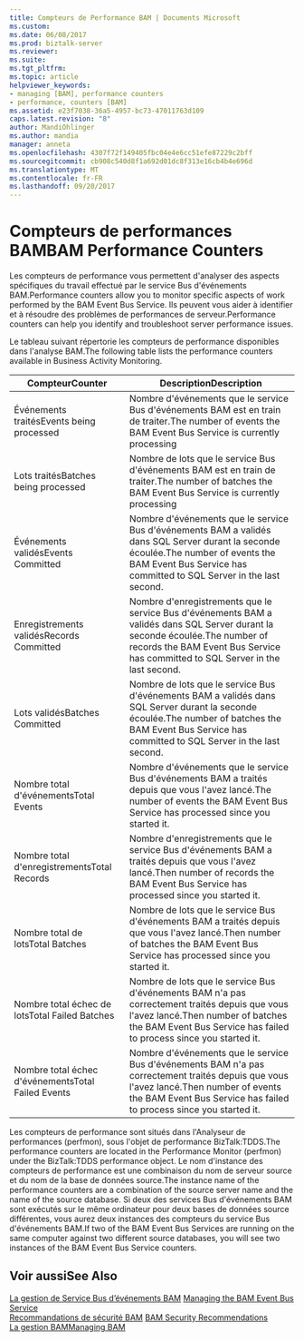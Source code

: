 ```yaml
---
title: Compteurs de Performance BAM | Documents Microsoft
ms.custom: 
ms.date: 06/08/2017
ms.prod: biztalk-server
ms.reviewer: 
ms.suite: 
ms.tgt_pltfrm: 
ms.topic: article
helpviewer_keywords:
- managing [BAM], performance counters
- performance, counters [BAM]
ms.assetid: e23f7038-36a5-4957-bc73-47011763d109
caps.latest.revision: "8"
author: MandiOhlinger
ms.author: mandia
manager: anneta
ms.openlocfilehash: 4307f72f149405fbc04e4e6cc51efe87229c2bff
ms.sourcegitcommit: cb908c540d8f1a692d01dc8f313e16cb4b4e696d
ms.translationtype: MT
ms.contentlocale: fr-FR
ms.lasthandoff: 09/20/2017
---
```

# <a name="bam-performance-counters"></a><span data-ttu-id="5e957-102">Compteurs de performances BAM</span><span class="sxs-lookup"><span data-stu-id="5e957-102">BAM Performance Counters</span></span>
<span data-ttu-id="5e957-103">Les compteurs de performance vous permettent d'analyser des aspects spécifiques du travail effectué par le service Bus d'événements BAM.</span><span class="sxs-lookup"><span data-stu-id="5e957-103">Performance counters allow you to monitor specific aspects of work performed by the BAM Event Bus Service.</span></span> <span data-ttu-id="5e957-104">Ils peuvent vous aider à identifier et à résoudre des problèmes de performances de serveur.</span><span class="sxs-lookup"><span data-stu-id="5e957-104">Performance counters can help you identify and troubleshoot server performance issues.</span></span>  
  
 <span data-ttu-id="5e957-105">Le tableau suivant répertorie les compteurs de performance disponibles dans l'analyse BAM.</span><span class="sxs-lookup"><span data-stu-id="5e957-105">The following table lists the performance counters available in Business Activity Monitoring.</span></span>  
  
|<span data-ttu-id="5e957-106">Compteur</span><span class="sxs-lookup"><span data-stu-id="5e957-106">Counter</span></span>|<span data-ttu-id="5e957-107"> Description</span><span class="sxs-lookup"><span data-stu-id="5e957-107">Description</span></span>|  
|-------------|-----------------|  
|<span data-ttu-id="5e957-108">Événements traités</span><span class="sxs-lookup"><span data-stu-id="5e957-108">Events being processed</span></span>|<span data-ttu-id="5e957-109">Nombre d'événements que le service Bus d'événements BAM est en train de traiter.</span><span class="sxs-lookup"><span data-stu-id="5e957-109">The number of events the BAM Event Bus Service is currently processing</span></span>|  
|<span data-ttu-id="5e957-110">Lots traités</span><span class="sxs-lookup"><span data-stu-id="5e957-110">Batches being processed</span></span>|<span data-ttu-id="5e957-111">Nombre de lots que le service Bus d'événements BAM est en train de traiter.</span><span class="sxs-lookup"><span data-stu-id="5e957-111">The number of batches the BAM Event Bus Service is currently processing</span></span>|  
|<span data-ttu-id="5e957-112">Événements validés</span><span class="sxs-lookup"><span data-stu-id="5e957-112">Events Committed</span></span>|<span data-ttu-id="5e957-113">Nombre d'événements que le service Bus d'événements BAM a validés dans SQL Server durant la seconde écoulée.</span><span class="sxs-lookup"><span data-stu-id="5e957-113">The number of events the BAM Event Bus Service has committed to SQL Server in the last second.</span></span>|  
|<span data-ttu-id="5e957-114">Enregistrements validés</span><span class="sxs-lookup"><span data-stu-id="5e957-114">Records Committed</span></span>|<span data-ttu-id="5e957-115">Nombre d'enregistrements que le service Bus d'événements BAM a validés dans SQL Server durant la seconde écoulée.</span><span class="sxs-lookup"><span data-stu-id="5e957-115">The number of records the BAM Event Bus Service has committed to SQL Server in the last second.</span></span>|  
|<span data-ttu-id="5e957-116">Lots validés</span><span class="sxs-lookup"><span data-stu-id="5e957-116">Batches Committed</span></span>|<span data-ttu-id="5e957-117">Nombre de lots que le service Bus d'événements BAM a validés dans SQL Server durant la seconde écoulée.</span><span class="sxs-lookup"><span data-stu-id="5e957-117">The number of batches the BAM Event Bus Service has committed to SQL Server in the last second.</span></span>|  
|<span data-ttu-id="5e957-118">Nombre total d'événements</span><span class="sxs-lookup"><span data-stu-id="5e957-118">Total Events</span></span>|<span data-ttu-id="5e957-119">Nombre d'événements que le service Bus d'événements BAM a traités depuis que vous l'avez lancé.</span><span class="sxs-lookup"><span data-stu-id="5e957-119">The number of events the BAM Event Bus Service has processed since you started it.</span></span>|  
|<span data-ttu-id="5e957-120">Nombre total d'enregistrements</span><span class="sxs-lookup"><span data-stu-id="5e957-120">Total Records</span></span>|<span data-ttu-id="5e957-121">Nombre d'enregistrements que le service Bus d'événements BAM a traités depuis que vous l'avez lancé.</span><span class="sxs-lookup"><span data-stu-id="5e957-121">Then number of records the BAM Event Bus Service has processed since you started it.</span></span>|  
|<span data-ttu-id="5e957-122">Nombre total de lots</span><span class="sxs-lookup"><span data-stu-id="5e957-122">Total Batches</span></span>|<span data-ttu-id="5e957-123">Nombre de lots que le service Bus d'événements BAM a traités depuis que vous l'avez lancé.</span><span class="sxs-lookup"><span data-stu-id="5e957-123">Then number of batches the BAM Event Bus Service has processed since you started it.</span></span>|  
|<span data-ttu-id="5e957-124">Nombre total échec de lots</span><span class="sxs-lookup"><span data-stu-id="5e957-124">Total Failed Batches</span></span>|<span data-ttu-id="5e957-125">Nombre de lots que le service Bus d'événements BAM n'a pas correctement traités depuis que vous l'avez lancé.</span><span class="sxs-lookup"><span data-stu-id="5e957-125">Then number of batches the BAM Event Bus Service has failed to process since you started it.</span></span>|  
|<span data-ttu-id="5e957-126">Nombre total échec d'événements</span><span class="sxs-lookup"><span data-stu-id="5e957-126">Total Failed Events</span></span>|<span data-ttu-id="5e957-127">Nombre d'événements que le service Bus d'événements BAM n'a pas correctement traités depuis que vous l'avez lancé.</span><span class="sxs-lookup"><span data-stu-id="5e957-127">Then number of events the BAM Event Bus Service has failed to process since you started it.</span></span>|  
  
 <span data-ttu-id="5e957-128">Les compteurs de performance sont situés dans l'Analyseur de performances (perfmon), sous l'objet de performance BizTalk:TDDS.</span><span class="sxs-lookup"><span data-stu-id="5e957-128">The performance counters are located in the Performance Monitor (perfmon) under the BizTalk:TDDS performance object.</span></span> <span data-ttu-id="5e957-129">Le nom d'instance des compteurs de performance est une combinaison du nom de serveur source et du nom de la base de données source.</span><span class="sxs-lookup"><span data-stu-id="5e957-129">The instance name of the performance counters are a combination of the source server name and the name of the source database.</span></span> <span data-ttu-id="5e957-130">Si deux des services Bus d'événements BAM sont exécutés sur le même ordinateur pour deux bases de données source différentes, vous aurez deux instances des compteurs du service Bus d'événements BAM.</span><span class="sxs-lookup"><span data-stu-id="5e957-130">If two of the BAM Event Bus Services are running on the same computer against two different source databases, you will see two instances of the BAM Event Bus Service counters.</span></span>  
  
## <a name="see-also"></a><span data-ttu-id="5e957-131">Voir aussi</span><span class="sxs-lookup"><span data-stu-id="5e957-131">See Also</span></span>  
 <span data-ttu-id="5e957-132">[La gestion de Service Bus d’événements BAM](../core/managing-the-bam-event-bus-service.md) </span><span class="sxs-lookup"><span data-stu-id="5e957-132">[Managing the BAM Event Bus Service](../core/managing-the-bam-event-bus-service.md) </span></span>  
 <span data-ttu-id="5e957-133">[Recommandations de sécurité BAM](../core/bam-security-recommendations.md) </span><span class="sxs-lookup"><span data-stu-id="5e957-133">[BAM Security Recommendations](../core/bam-security-recommendations.md) </span></span>  
 [<span data-ttu-id="5e957-134">La gestion BAM</span><span class="sxs-lookup"><span data-stu-id="5e957-134">Managing BAM</span></span>](../core/managing-bam.md)
